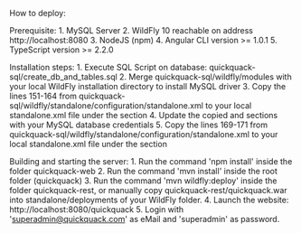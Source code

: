 How to deploy:

Prerequisite:
	1. MySQL Server
	2. WildFly 10 reachable on address http://localhost:8080
	3. NodeJS (npm)
	4. Angular CLI version >= 1.0.1
	5. TypeScript version >= 2.2.0


Installation steps:
	1. Execute SQL Script on database: quickquack-sql/create_db_and_tables.sql
	2. Merge quickquack-sql/wildfly/modules with your local WildFly installation directory to install MySQL driver
	3. Copy the lines 151-164 from quickquack-sql/wildfly/standalone/configuration/standalone.xml to your local standalone.xml file under the <datasources> section
	4. Update the copied <user-name> and <password> sections with your MySQL database credentials
	5. Copy the lines 169-171 from quickquack-sql/wildfly/standalone/configuration/standalone.xml to your local standalone.xml file under the <drivers> section


Building and starting the server:
	1. Run the command 'npm install' inside the folder quickquack-web
	2. Run the command 'mvn install' inside the root folder (quickquack)
	3. Run the command 'mvn wildfly:deploy' inside the folder quickquack-rest, or manually copy quickquack-rest/quickquack.war into standalone/deployments of your WildFly folder.
	4. Launch the website: http://localhost:8080/quickquack
	5. Login with 'superadmin@quickquack.com' as eMail and 'superadmin' as password.
